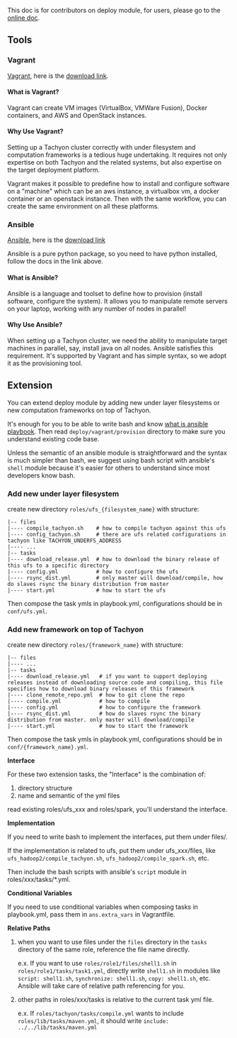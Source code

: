 This doc is for contributors on deploy module, for users, please go to the [online doc](http://tachyon-project.org/documentation/master/Deploy-Module.html).

## Tools

### Vagrant

[Vagrant](https://www.vagrantup.com), here is the [download link](https://www.vagrantup.com/downloads.html).

#### What is Vagrant?

Vagrant can create VM images (VirtualBox, VMWare Fusion), Docker containers, and AWS and OpenStack
instances.

#### Why Use Vagrant?

Setting up a Tachyon cluster correctly with under filesystem and computation frameworks is a tedious huge undertaking. It requires not only expertise on both Tachyon and the related systems, but also expertise on the target deployment platform.

Vagrant makes it possible to predefine how to install and configure software on a "machine" which can be an aws instance, a virtualbox vm, a docker container or an openstack instance. Then with the same workflow, you can create the same environment on all these platforms.

### Ansible

[Ansible](http://docs.ansible.com), here is the [download link](http://docs.ansible.com/intro_installation.html)

Ansible is a pure python package, so you need to have python installed, follow the docs in the link above.

#### What is Ansible?

Ansible is a language and toolset to define how to provision (install software, configure the system). It allows you to manipulate remote servers on your laptop, working with any number of nodes in parallel!

#### Why Use Ansible?

When setting up a Tachyon cluster, we need the ability to manipulate target machines in parallel, say, install java on all nodes. Ansible satisfies this requirement. It's supported by Vagrant and has simple syntax, so we adopt it as the provisioning tool.

## Extension

You can extend deploy module by adding
new under layer filesystems or new computation frameworks on top of Tachyon.

It's enough for you to be able to write bash and know [what is ansible playbook](http://docs.ansible.com/playbooks.html). Then read `deploy/vagrant/provision` directory to make sure you understand existing code base.

Unless the semantic of an ansible module is straightforward and the syntax is much
simpler than bash, we suggest using bash script with ansible's `shell` module because
it's easier for others to understand since most developers know bash.


### Add new under layer filesystem

create new directory `roles/ufs_{filesystem_name}` with structure:

	|-- files
	|---- compile_tachyon.sh    # how to compile tachyon against this ufs
	|---- config_tachyon.sh     # there are ufs related configurations in tachyon like TACHYON_UNDERFS_ADDRESS
	|---- ...
	|-- tasks
	|---- download_release.yml  # how to download the binary release of this ufs to a specific directory
	|---- config.yml            # how to configure the ufs
	|---- rsync_dist.yml        # only master will download/compile, how do slaves rsync the binary distribution from master
	|---- start.yml             # how to start the ufs

Then compose the task ymls in playbook.yml, configurations should be in `conf/ufs.yml`.

### Add new framework on top of Tachyon

create new directory `roles/{framework_name}` with structure:

	|-- files
	|---- ...
	|-- tasks
	|---- download_release.yml   # if you want to support deploying releases instead of downloading source code and compiling, this file specifies how to download binary releases of this framework
	|---- clone_remote_repo.yml  # how to git clone the repo
	|---- compile.yml            # how to compile
	|---- config.yml             # how to configure the framework
	|---- rsync_dist.yml         # how do slaves rsync the binary distribution from master. only master will download/compile
	|---- start.yml              # how to start the framework

Then compose the task ymls in playbook.yml, configurations should be in `conf/{framework_name}.yml`.

**Interface**

For these two extension tasks, the "Interface" is the combination of:

1. directory structure
2. name and semantic of the yml files

read existing roles/ufs_xxx and roles/spark, you'll understand the interface.

**Implementation**

If you need to write bash to implement the interfaces, put them under files/.

If the implementation is related to ufs, put them under ufs_xxx/files, like `ufs_hadoop2/compile_tachyon.sh`, `ufs_hadoop2/compile_spark.sh`, etc.

Then include the bash scripts with ansible's `script` module in roles/xxx/tasks/*.yml.

**Conditional Variables**

If you need to use conditional variables when composing tasks in playbook.yml, pass them in `ans.extra_vars` in Vagrantfile.

**Relative Paths**

1. when you want to use files under the `files` directory in the `tasks` directory of the same role, reference the file name directly.

	e.x. If you want to use `roles/role1/files/shell1.sh` in `roles/role1/tasks/task1.yml`, directly write `shell1.sh` in modules like `script: shell1.sh`, `synchronize: shell1.sh`, `copy: shell1.sh`, etc. Ansible
will take care of relative path referencing for you.

2. other paths in roles/xxx/tasks is relative to the current task yml file.

	e.x. If `roles/tachyon/tasks/compile.yml` wants to include `roles/lib/tasks/maven.yml`, it should write `include: ../../lib/tasks/maven.yml`
